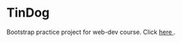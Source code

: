 # TinDog
Bootstrap practice project for web-dev course. Click <a href= "https://lautarc01.github.io/TinDog/" target="_blank"> here </a>.
